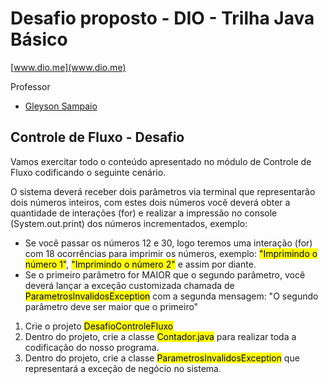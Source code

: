 # Desafio proposto - DIO - Trilha Java Básico

[www.dio.me](www.dio.me)

Professor
- [Gleyson Sampaio](https://github.com/glysns)

## Controle de Fluxo - Desafio

Vamos exercitar todo o conteúdo apresentado no módulo de Controle de Fluxo codificando o seguinte cenário.

O sistema deverá receber dois parâmetros via terminal que representarão dois números inteiros, com estes dois números você deverá obter a quantidade de interações (for) e realizar a impressão no console (System.out.print) dos números incrementados, exemplo:

* Se você passar os números 12 e 30, logo teremos uma interação (for) com 18 ocorrências para imprimir os números, exemplo: <mark>"Imprimindo o número 1"</mark>, <mark>"Imprimindo o número 2"</mark> e assim por diante.
* Se o primeiro parâmetro for MAIOR que o segundo parâmetro, você deverá lançar a exceção customizada chamada de <mark>ParametrosInvalidosException</mark> com a segunda mensagem: "O segundo parâmetro deve ser maior que o primeiro"

1. Crie o projeto <mark>DesafioControleFluxo</mark>
2. Dentro do projeto, crie a classe <mark>Contador.java</mark> para realizar toda a codificação do nosso programa.
3. Dentro do projeto, crie a classe <mark>ParametrosInvalidosException</mark> que representará a exceção de negócio no sistema.

